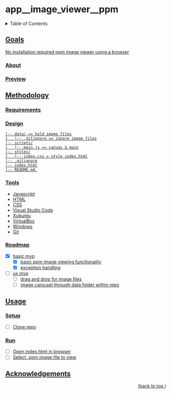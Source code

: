 # app__image_viewer__ppm
<a name="readme-top"></a>
<details>
    <summary>Table of Contents</summary>
    <ol>
        <li><a href="#goals">Goals</a>
            <ul>
                <li><a href="#about">About</li>
                <li><a href="#preview">Preview</li>
            </ul>
        </li>
        <li><a href="#methodology">Methodology</li>
          <ul>
            <li><a href="#requirements">Requirements</li>
            <li><a href="#design">Design</li>
            <li><a href="#tools">Tools</li>
            <li><a href="#roadmap">Roadmap</li>
          </ul>
        </li>
        <li><a href="#usage">Usage</a>
            <ul>
                <li><a href="#setup">Setup</li>
                <li><a href="#run">Run</li>
            </ul>
        </li>
        <li><a href="#acknowledgements">Acknowledgements</li>
    </ol>
</details>

## Goals
No installation required ppm image viewer using a browser
### About
### Preview
## Methodology
### Requirements
### Design

```
|-- data/ == hold image files
|   |-- .gitignore == ignore image files
|-- scripts/
|   |-- main.js == canvas & main
|-- styles/
|   |-- index.css = style index.html
|-- .gitignore
|-- index.html
|-- README.md 
```

### Tools
* Javascript
* HTML
* CSS
* Visual Studio Code
* Xubuntu
* VirtualBox
* Windows
* Git
### Roadmap
* [x] basic mvp
    * [x] basic ppm image viewing functionality
    * [x] exception handling
* [ ] ux mvp
    * [ ] drag and drop for image files
    * [ ] image carousel through data folder within repo
## Usage
### Setup
* [ ] Clone repo
### Run
* [ ] Open index.html in browser
* [ ] Select .ppm image file to view
## Acknowledgements
<p align="right">(<a href="#readme-top">back to top </a>)</p>